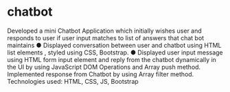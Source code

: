 # chatbot
Developed a mini Chatbot Application which initially wishes user and responds to user if user input matches to
list of answers that chat bot maintains
● Displayed conversation between user and chatbot using HTML list elements , styled using CSS,
Bootstrap.
● Displayed user input message using HTML form input element and reply from the chatbot dynamically
in the UI by using JavaScript DOM Operations and Array push method. Implemented response from
Chatbot by using Array filter method.
Technologies used: HTML, CSS, JS, Bootstrap
